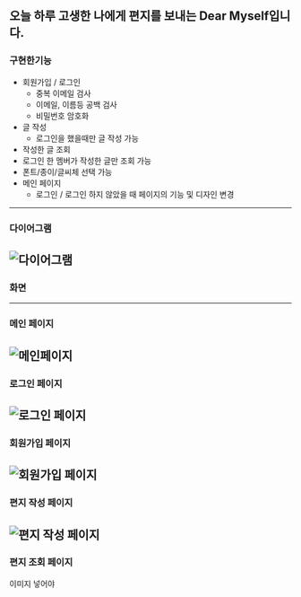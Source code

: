 ## 오늘 하루 고생한 나에게 편지를 보내는 Dear Myself입니다.
### 구현한기능
- 회원가입 / 로그인
  - 중복 이메일 검사
  - 이메일, 이름등 공백 검사
  - 비밀번호 암호화
- 글 작성 
  - 로그인을 했을때만 글 작성 가능
- 작성한 글 조회
- 로그인 한 멤버가 작성한 글만 조회 가능
- 폰트/종이/글씨체 선택 가능
- 메인 페이지
  - 로그인 / 로그인 하지 않았을 때 페이지의 기능 및 디자인 변경
---
### 다이어그램
![다이어그램](https://user-images.githubusercontent.com/104314593/234573695-ce869244-3407-41b1-b9e2-7347232b05af.png)
---
### 화면
---
### 메인 페이지
![메인페이지](https://user-images.githubusercontent.com/104314593/234569721-78abacdc-4fff-4aeb-8c13-bd5e2a920705.png)
---
### 로그인 페이지
![로그인 페이지](https://user-images.githubusercontent.com/104314593/234570076-da7a17a3-16c8-425f-a192-016caadf48c9.png)
---
### 회원가입 페이지
![회원가입 페이지](https://user-images.githubusercontent.com/104314593/234570801-f0b9c4cc-0ec5-4da4-85aa-a9db30659d2a.png)
---
### 편지 작성 페이지
![편지 작성 페이지](https://user-images.githubusercontent.com/104314593/234570889-7ce4378c-43d6-4895-b4dd-08ada9dc707e.png)
---
### 편지 조회 페이지
이미지 넣어야 
